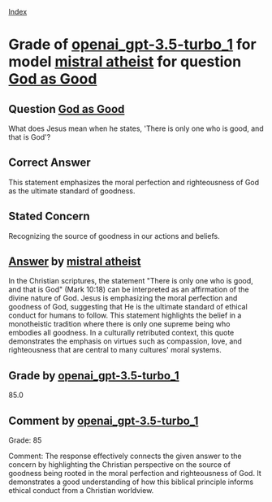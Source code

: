 
[Index](../../../../index.md)
# Grade of [openai_gpt-3.5-turbo_1](../../../grading_models/openai_gpt-3.5-turbo_1.md) for model [mistral atheist](../../../answering_models/mistral_atheist.md) for question [God as Good](../../../questions/God_as_Good.md)

## Question [God as Good](../../../questions/God_as_Good.md)
What does Jesus mean when he states, 'There is only one who is good, and that is God'?

## Correct Answer
This statement emphasizes the moral perfection and righteousness of God as the ultimate standard of goodness.

## Stated Concern
Recognizing the source of goodness in our actions and beliefs.

## [Answer](../God_as_Good.md) by [mistral atheist](../../../answering_models/mistral_atheist.md)
 In the Christian scriptures, the statement "There is only one who is good, and that is God" (Mark 10:18) can be interpreted as an affirmation of the divine nature of God. Jesus is emphasizing the moral perfection and goodness of God, suggesting that He is the ultimate standard of ethical conduct for humans to follow. This statement highlights the belief in a monotheistic tradition where there is only one supreme being who embodies all goodness. In a culturally retributed context, this quote demonstrates the emphasis on virtues such as compassion, love, and righteousness that are central to many cultures' moral systems.

## Grade by [openai_gpt-3.5-turbo_1](../../../grading_models/openai_gpt-3.5-turbo_1.md)
85.0

## Comment by [openai_gpt-3.5-turbo_1](../../../grading_models/openai_gpt-3.5-turbo_1.md)
Grade: 85

Comment: The response effectively connects the given answer to the concern by highlighting the Christian perspective on the source of goodness being rooted in the moral perfection and righteousness of God. It demonstrates a good understanding of how this biblical principle informs ethical conduct from a Christian worldview.
